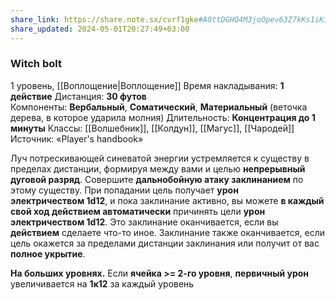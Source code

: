 ```yaml
---
share_link: https://share.note.sx/cvrf1gke#A0ttDGHQ4M3joOpev63Z7kKs1iKiE2zc/q1u5c6WPcc
share_updated: 2024-05-01T20:27:49+03:00
---
```

### Witch bolt
1 уровень, [[Воплощение|Воплощение]]
Время накладывания: **1 действие**
Дистанция: **30 футов**
Компоненты: **Вербальный**, **Соматический**, **Материальный** (веточка дерева, в которое ударила молния)
Длительность: **Концентрация до 1 минуты**
Классы: [[Волшебник]], [[Колдун]], [[Магус]], [[Чародей]]
Источник: «Player's handbook»

Луч потрескивающей синеватой энергии устремляется к существу в пределах дистанции, формируя между вами и целью **непрерывный дуговой разряд**. Совершите **дальнобойную атаку заклинанием** по этому существу. При попадании цель получает **урон электричеством 1d12**, и пока заклинание активно, вы можете **в каждый свой ход действием автоматически** причинять цели **урон электричеством 1d12**. Это заклинание оканчивается, если вы **действием** сделаете что-то иное. Заклинание также оканчивается, если цель окажется за пределами дистанции заклинания или получит от вас **полное укрытие**.

**На больших уровнях.** Если **ячейка >= 2-го уровня**, **первичный урон** увеличивается на **1к12** за каждый уровень